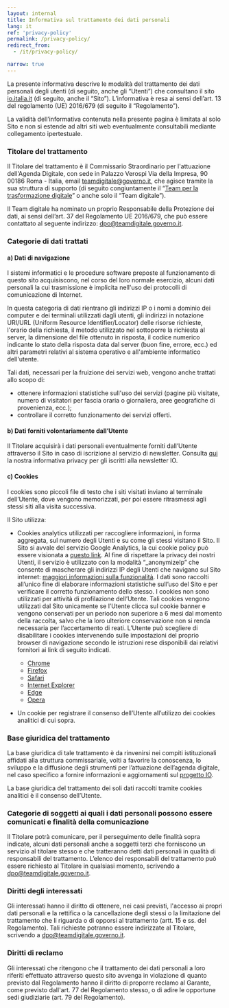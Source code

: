 ```yaml
---
layout: internal
title: Informativa sul trattamento dei dati personali
lang: it
ref: 'privacy-policy'
permalink: /privacy-policy/
redirect_from:
  - /it/privacy-policy/

narrow: true
---
```


La presente informativa descrive le modalità del trattamento dei dati personali degli utenti (di seguito, anche gli “Utenti”) che consultano il sito [io.italia.it](https://io.italia.it/) (di seguito, anche il “Sito”). L’informativa è resa ai sensi dell’art. 13 del regolamento (UE) 2016/679 (di seguito il “Regolamento”). 

La validità dell’informativa contenuta nella presente pagina è limitata al solo Sito e non si estende ad altri siti web eventualmente consultabili mediante collegamento ipertestuale.

### Titolare del trattamento 

Il Titolare del trattamento è il Commissario Straordinario per l'attuazione dell'Agenda Digitale, con sede in Palazzo Verospi Via della Impresa, 90 00186 Roma - Italia, email [teamdigitale@governo.it](mailto:teamdigitale@governo.it), che agisce tramite la sua struttura di supporto (di seguito congiuntamente il “[Team per la trasformazione digitale](https://teamdigitale.governo.it/)” o anche solo il “Team digitale”).

Il Team digitale ha nominato un proprio Responsabile della Protezione dei dati, ai sensi dell’art. 37 del Regolamento UE 2016/679, che può essere contattato al seguente indirizzo: [dpo@teamdigitale.governo.it](mailto:dpo@teamdigitale.governo.it).

### Categorie di dati trattati

#### a) Dati di navigazione

I sistemi informatici e le procedure software preposte al funzionamento di questo sito acquisiscono, nel corso del loro normale esercizio, alcuni dati personali la cui trasmissione è implicita nell'uso dei protocolli di comunicazione di Internet.
 
In questa categoria di dati rientrano gli indirizzi IP o i nomi a dominio dei computer e dei terminali utilizzati dagli utenti, gli indirizzi in notazione URI/URL (Uniform Resource Identifier/Locator) delle risorse richieste, l'orario della richiesta, il metodo utilizzato nel sottoporre la richiesta al server, la dimensione del file ottenuto in risposta, il codice numerico indicante lo stato della risposta data dal server (buon fine, errore, ecc.) ed altri parametri relativi al sistema operativo e all'ambiente informatico dell'utente.
 
Tali dati, necessari per la fruizione dei servizi web, vengono anche trattati allo scopo di:

* ottenere informazioni statistiche sull'uso dei servizi (pagine più visitate, numero di visitatori per fascia oraria o giornaliera, aree geografiche di provenienza, ecc.);
* controllare il corretto funzionamento dei servizi offerti. 

#### b) Dati forniti volontariamente dall’Utente

Il Titolare acquisirà i dati personali eventualmente forniti dall’Utente attraverso il Sito in caso di iscrizione al servizio di newsletter. Consulta [qui](https://io.italia.it/informativa-newsletter/) la nostra informativa privacy per gli iscritti alla newsletter IO.

#### c) Cookies 

I cookies sono piccoli file di testo che i siti visitati inviano al terminale dell’Utente, dove vengono memorizzati, per poi essere ritrasmessi agli stessi siti alla visita successiva.

Il Sito utilizza:

* Cookies analytics utilizzati per raccogliere informazioni, in forma aggregata, sul numero degli Utenti e su come gli stessi visitano il Sito. Il Sito si avvale del servizio Google Analytics, la cui cookie policy può essere visionata a [questo link](https://developers.google.com/analytics/devguides/collection/analyticsjs/cookie-usage). Al fine di rispettare la privacy dei nostri Utenti, il servizio è utilizzato con la modalità “_anonymizeIp” che consente di mascherare gli indirizzi IP degli Utenti che navigano sul Sito internet: [maggiori informazioni sulla funzionalità](https://support.google.com/analytics/answer/2763052?hl=it). I dati sono raccolti all’unico fine di elaborare informazioni statistiche sull’uso del Sito e per verificare il corretto funzionamento dello stesso. I cookies non sono utilizzati per attività di profilazione dell’Utente. Tali cookies vengono utilizzati dal Sito unicamente se l’Utente clicca sul cookie banner e vengono conservati per un periodo non superiore a 6 mesi dal momento della raccolta, salvo che la loro ulteriore conservazione non si renda necessaria per l’accertamento di reati. L’Utente può scegliere di disabilitare i cookies intervenendo sulle impostazioni del proprio browser di navigazione secondo le istruzioni rese disponibili dai relativi fornitori ai link di seguito indicati.

    * [Chrome](https://support.google.com/chrome/answer/95647?co=GENIE.Platform%3DDesktop&hl=it)
    * [Firefox](https://support.mozilla.org/it/kb/Attivare%20e%20disattivare%20i%20cookie)
    * [Safari](https://support.apple.com/kb/ph19214?locale=it_IT)
    * [Internet Explorer](https://support.microsoft.com/it-it/help/17442/windows-internet-explorer-delete-manage-cookies)
    * [Edge](https://support.microsoft.com/it-it/help/4027947/windows-delete-cookies)
    * [Opera](https://help.opera.com/en/latest/web-preferences/#cookies)
    
* Un cookie per registrare il consenso dell’Utente all’utilizzo dei cookies analitici di cui sopra. 

### Base giuridica del trattamento

La base giuridica di tale trattamento è da rinvenirsi nei compiti istituzionali affidati alla struttura commissariale, volti a favorire la conoscenza, lo sviluppo e la diffusione degli strumenti per l’attuazione dell’agenda digitale, nel caso specifico a fornire informazioni e aggiornamenti sul [progetto IO](https://io.italia.it/).

La base giuridica del trattamento dei soli dati raccolti tramite cookies analitici è il consenso dell’Utente.

### Categorie di soggetti ai quali i dati personali possono essere comunicati e finalità della comunicazione

Il Titolare potrà comunicare, per il perseguimento delle finalità sopra indicate, alcuni dati personali anche a soggetti terzi che forniscono un servizio al titolare stesso e che tratteranno detti dati personali in qualità di responsabili del trattamento. L’elenco dei responsabili del trattamento può essere richiesto al Titolare in qualsiasi momento, scrivendo a [dpo@teamdigitale.governo.it](mailto:dpo@teamdigitale.governo.it).

### Diritti degli interessati
 
Gli interessati hanno il diritto di ottenere, nei casi previsti,  l'accesso ai propri dati personali e la rettifica o la cancellazione degli stessi o la limitazione del trattamento che li riguarda o di opporsi al trattamento (artt. 15 e ss. del Regolamento). Tali richieste potranno essere indirizzate al Titolare, scrivendo a [dpo@teamdigitale.governo.it](mailto:dpo@teamdigitale.governo.it). 
 
### Diritti di reclamo 
 
Gli interessati che ritengono che il trattamento dei dati personali a loro riferiti effettuato attraverso questo sito avvenga in violazione di quanto previsto dal Regolamento hanno il diritto di proporre reclamo al Garante, come previsto dall'art. 77 del Regolamento stesso, o di adire le opportune sedi giudiziarie (art. 79 del Regolamento).
